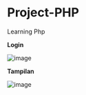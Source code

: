 # Project-PHP
Learning Php

**Login**

![image](https://user-images.githubusercontent.com/100121529/160220440-f4a51c1b-bb72-4f31-b30a-9873b95af33c.png)

**Tampilan**

![image](https://user-images.githubusercontent.com/100121529/160129651-0cd5f9db-9cee-4683-ab6e-f0cc87f7c8d8.png)

